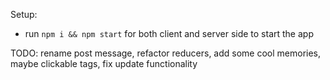Setup:
- run ```npm i && npm start``` for both client and server side to start the app

TODO: rename post message, refactor reducers, add some cool memories, maybe clickable tags, fix update functionality
